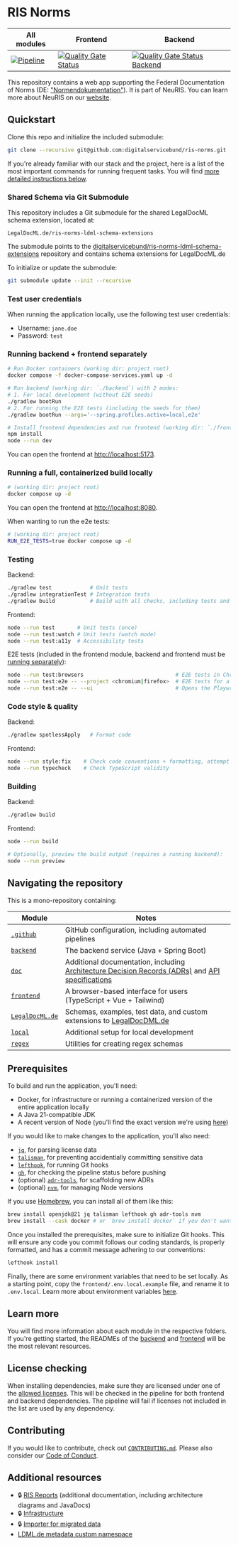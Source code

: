 # RIS Norms

| All modules                                                                                                                                                                             | Frontend                                                                                                                                                                                                                      | Backend                                                                                                                                                                                                                             |
| --------------------------------------------------------------------------------------------------------------------------------------------------------------------------------------- | ----------------------------------------------------------------------------------------------------------------------------------------------------------------------------------------------------------------------------- | ----------------------------------------------------------------------------------------------------------------------------------------------------------------------------------------------------------------------------------- |
| [![Pipeline](https://github.com/digitalservicebund/ris-norms/actions/workflows/pipeline.yml/badge.svg)](https://github.com/digitalservicebund/ris-norms/actions/workflows/pipeline.yml) | [![Quality Gate Status](https://sonarcloud.io/api/project_badges/measure?project=digitalservicebund_ris-norms-frontend&metric=alert_status)](https://sonarcloud.io/summary/new_code?id=digitalservicebund_ris-norms-frontend) | [![Quality Gate Status Backend](https://sonarcloud.io/api/project_badges/measure?project=digitalservicebund_ris-norms-backend&metric=alert_status)](https://sonarcloud.io/summary/new_code?id=digitalservicebund_ris-norms-backend) |

This repository contains a web app supporting the Federal Documentation of Norms (DE: ["Normendokumentation"](https://www.bundesjustizamt.de/DE/Themen/Rechtsetzung/Normendokumentation/Normendokumentation_node.html)). It is part of NeuRIS. You can learn more about NeuRIS on our [website](https://digitalservice.bund.de/en/projects/new-legal-information-system).

## Quickstart

Clone this repo and initialize the included submodule:

```bash
git clone --recursive git@github.com:digitalservicebund/ris-norms.git
```

If you're already familiar with our stack and the project, here is a list of the most important commands for running frequent tasks. You will find [more detailed instructions below](#prerequisites).

### Shared Schema via Git Submodule

This repository includes a Git submodule for the shared LegalDocML schema extension, located at:

`LegalDocML.de/ris-norms-ldml-schema-extensions`

The submodule points to the [digitalservicebund/ris-norms-ldml-schema-extensions](https://github.com/digitalservicebund/ris-norms-ldml-schema-extensions) repository and contains schema extensions for LegalDocML.de

To initialize or update the submodule:

```bash
git submodule update --init --recursive
```

### Test user credentials

When running the application locally, use the following test user credentials:

- Username: `jane.doe`
- Password: `test`

### Running backend + frontend separately

```sh
# Run Docker containers (working dir: project root)
docker compose -f docker-compose-services.yaml up -d

# Run backend (working dir: `./backend`) with 2 modes:
# 1. For local development (without E2E seeds)
./gradlew bootRun
# 2. For running the E2E tests (including the seeds for them)
./gradlew bootRun --args='--spring.profiles.active=local,e2e'

# Install frontend dependencies and run frontend (working dir: `./frontend`)
npm install
node --run dev
```

You can open the frontend at <http://localhost:5173>.

### Running a full, containerized build locally

```sh
# (working dir: project root)
docker compose up -d
```

You can open the frontend at <http://localhost:8080>.

When wanting to run the e2e tests:
```sh
# (working dir: project root)
RUN_E2E_TESTS=true docker compose up -d
```

### Testing

Backend:

```sh
./gradlew test            # Unit tests
./gradlew integrationTest # Integration tests
./gradlew build           # Build with all checks, including tests and code style
```

Frontend:

```sh
node --run test       # Unit tests (once)
node --run test:watch # Unit tests (watch mode)
node --run test:a11y  # Accessibility tests
```

E2E tests (included in the frontend module, backend and frontend must be [running separately](#running-backend--frontend-separately)):

```sh
node --run test:browsers                             # E2E tests in Chrome and Firefox
node --run test:e2e -- --project <chromium|firefox>  # E2E tests for a specific browser
node --run test:e2e -- --ui                          # Opens the Playwright UI for testing
```

### Code style & quality

Backend:

```sh
./gradlew spotlessApply   # Format code
```

Frontend:

```sh
node --run style:fix    # Check code conventions + formatting, attempt to fix
node --run typecheck    # Check TypeScript validity
```

### Building

Backend:

```sh
./gradlew build
```

Frontend:

```sh
node --run build

# Optionally, preview the build output (requires a running backend):
node --run preview
```

## Navigating the repository

This is a mono-repository containing:

| Module                              | Notes                                                                                                                          |
| ----------------------------------- | ------------------------------------------------------------------------------------------------------------------------------ |
| [`.github`](./github)               | GitHub configuration, including automated pipelines                                                                            |
| [`backend`](./backend/)             | The backend service (Java + Spring Boot)                                                                                       |
| [`doc`](./doc/)                     | Additional documentation, including [Architecture Decision Records (ADRs)](./doc/adr/) and [API specifications](./backend/)    |
| [`frontend`](./frontend/)           | A browser-based interface for users (TypeScript + Vue + Tailwind)                                                              |
| [`LegalDocML.de`](./LegalDocML.de/) | Schemas, examples, test data, and custom extensions to [LegalDocDML.de](https://gitlab.opencode.de/bmi/e-gesetzgebung/ldml_de) |
| [`local`](./local/)                 | Additional setup for local development                                                                                         |
| [`regex`](./regex/)                 | Utilities for creating regex schemas                                                                                           |

## Prerequisites

To build and run the application, you'll need:

- Docker, for infrastructure or running a containerized version of the entire application locally
- A Java 21-compatible JDK
- A recent version of Node (you'll find the exact version we're using [here](./frontend/.node-version))

If you would like to make changes to the application, you'll also need:

- [`jq`](https://jqlang.org/), for parsing license data
- [`talisman`](https://thoughtworks.github.io/talisman/), for preventing accidentially committing sensitive data
- [`lefthook`](https://lefthook.dev/), for running Git hooks
- [`gh`](https://cli.github.com/), for checking the pipeline status before pushing
- (optional) [`adr-tools`](https://github.com/npryce/adr-tools), for scaffolding new ADRs
- (optional) [`nvm`](https://github.com/nvm-sh/nvm), for managing Node versions

If you use [Homebrew](https://brew.sh/), you can install all of them like this:

```sh
brew install openjdk@21 jq talisman lefthook gh adr-tools nvm
brew install --cask docker # or `brew install docker` if you don't want the desktop app
```

Once you installed the prerequisites, make sure to initialize Git hooks. This will ensure any code you commit follows our coding standards, is properly formatted, and has a commit message adhering to our conventions:

```sh
lefthook install
```

Finally, there are some environment variables that need to be set locally. As a starting point, copy the `frontend/.env.local.example` file, and rename it to `.env.local`. Learn more about environment variables [here](./frontend/README.md).

## Learn more

You will find more information about each module in the respective folders. If you're getting started, the READMEs of the [backend](./backend/README.md) and [frontend](./frontend/README.md) will be the most relevant resources.

## License checking

When installing dependencies, make sure they are licensed under one of the [allowed licenses](./allowed-licenses.json). This will be checked in the pipeline for both frontend and backend dependencies. The pipeline will fail if licenses not included in the list are used by any dependency.

## Contributing

If you would like to contribute, check out [`CONTRIBUTING.md`](./CONTRIBUTING.md). Please also consider our [Code of Conduct](./CODE_OF_CONDUCT.md).

## Additional resources

- 🔒 [RIS Reports](https://github.com/digitalservicebund/ris-reports) (additional documentation, including architecture diagrams and JavaDocs)
- 🔒 [Infrastructure](https://github.com/digitalservicebund/ris-norms-infra)
- 🔒 [Importer for migrated data](https://github.com/digitalservicebund/ris-norms-migration-import/)
- [LDML.de metadata custom namespace](https://github.com/digitalservicebund/ris-norms-ldml-schema-extensions)
